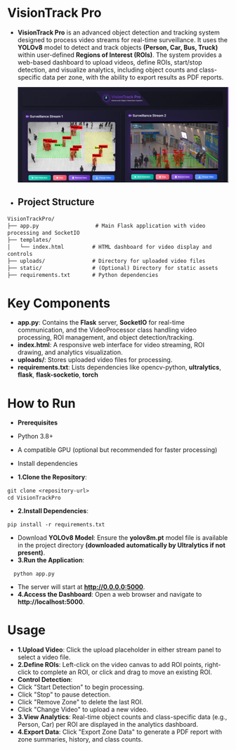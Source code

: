 # VisionTrack Pro
- **VisionTrack Pro**  is an advanced object detection and tracking system designed to process video streams for real-time surveillance. It uses the **YOLOv8** model to detect and track objects **(Person, Car, Bus, Truck)** within user-defined **Regions of Interest (ROIs)**. The system provides a web-based dashboard to upload videos, define ROIs, start/stop detection, and visualize analytics, including object counts and class-specific data per zone, with the ability to export results as PDF reports.

    ![img](img.png)

-   ## Project Structure
```
VisionTrackPro/
├── app.py                  # Main Flask application with video processing and SocketIO
├── templates/
│   └── index.html         # HTML dashboard for video display and controls
├── uploads/               # Directory for uploaded video files
├── static/                # (Optional) Directory for static assets 
├── requirements.txt       # Python dependencies

```

# Key Components
- **app.py**: Contains the **Flask** server, **SocketIO** for real-time communication, and the VideoProcessor class handling video processing, ROI management, and object detection/tracking.
- **index.html**: A responsive web interface for video streaming, ROI drawing, and analytics visualization.
- **uploads/**: Stores uploaded video files for processing.
- **requirements.txt**: Lists dependencies like opencv-python, **ultralytics**, **flask**, **flask-socketio**, **torch**

# How to Run
- **Prerequisites**
- Python 3.8+
- A compatible GPU (optional but recommended for faster processing)
- Install dependencies

- **1.Clone the Repository**:

```
git clone <repository-url>
cd VisionTrackPro
```
- **2.Install Dependencies**:
```
pip install -r requirements.txt
```

- Download **YOLOv8 Model**: Ensure the **yolov8m.pt** model file is available in the project directory **(downloaded automatically by Ultralytics if not present)**.
- **3.Run the Application**:
```
  python app.py
```
- The server will start at **http://0.0.0.0:5000**.
- **4.Access the Dashboard**: Open a web browser and navigate to **http://localhost:5000**.

# Usage
- **1.Upload Video**: Click the upload placeholder in either stream panel to select a video file.
- **2.Define ROIs**: Left-click on the video canvas to add ROI points, right-click to complete an ROI, or click and drag to move an existing ROI.
- **Control Detection**:
- Click "Start Detection" to begin processing.
- Click "Stop" to pause detection.
- Click "Remove Zone" to delete the last ROI.
- Click "Change Video" to upload a new video.
- **3.View Analytics**: Real-time object counts and class-specific data (e.g., Person, Car) per ROI are displayed in the analytics dashboard.
- **4.Export Data**: Click "Export Zone Data" to generate a PDF report with zone summaries, history, and class counts.
